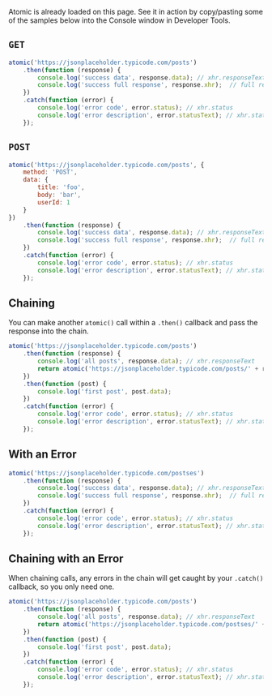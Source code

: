 Atomic is already loaded on this page. See it in action by copy/pasting some of the samples below into the Console window in Developer Tools.

## `GET`

```javascript
atomic('https://jsonplaceholder.typicode.com/posts')
	.then(function (response) {
		console.log('success data', response.data); // xhr.responseText
		console.log('success full response', response.xhr);  // full response
	})
	.catch(function (error) {
		console.log('error code', error.status); // xhr.status
		console.log('error description', error.statusText); // xhr.statusText
	});
```

## `POST`

```javascript
atomic('https://jsonplaceholder.typicode.com/posts', {
	method: 'POST',
	data: {
		title: 'foo',
		body: 'bar',
		userId: 1
	}
})
	.then(function (response) {
		console.log('success data', response.data); // xhr.responseText
		console.log('success full response', response.xhr);  // full response
	})
	.catch(function (error) {
		console.log('error code', error.status); // xhr.status
		console.log('error description', error.statusText); // xhr.statusText
	});
```

## Chaining

You can make another `atomic()` call within a `.then()` callback and pass the response into the chain.

```javascript
atomic('https://jsonplaceholder.typicode.com/posts')
	.then(function (response) {
		console.log('all posts', response.data); // xhr.responseText
		return atomic('https://jsonplaceholder.typicode.com/posts/' + response.data[0].id);
	})
	.then(function (post) {
		console.log('first post', post.data);
	})
	.catch(function (error) {
		console.log('error code', error.status); // xhr.status
		console.log('error description', error.statusText); // xhr.statusText
	});
```

## With an Error

```javascript
atomic('https://jsonplaceholder.typicode.com/postses')
	.then(function (response) {
		console.log('success data', response.data); // xhr.responseText
		console.log('success full response', response.xhr);  // full response
	})
	.catch(function (error) {
		console.log('error code', error.status); // xhr.status
		console.log('error description', error.statusText); // xhr.statusText
	});
```

## Chaining with an Error

When chaining calls, any errors in the chain will get caught by your `.catch()` callback, so you only need one.

```javascript
atomic('https://jsonplaceholder.typicode.com/posts')
	.then(function (response) {
		console.log('all posts', response.data); // xhr.responseText
		return atomic('https://jsonplaceholder.typicode.com/postses/' + response.data[0].id);
	})
	.then(function (post) {
		console.log('first post', post.data);
	})
	.catch(function (error) {
		console.log('error code', error.status); // xhr.status
		console.log('error description', error.statusText); // xhr.statusText
	});
```